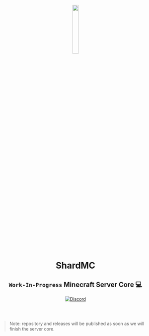 <p align="center"><a href="https://shardmc.github.io/" target="_blank"><img src="https://cdn.discordapp.com/attachments/761484647589740584/1013402346153316402/logo_phoneless.png?size=4096" width="20%"></a></p>

# <h1 align="center">ShardMC
<h2 align="center"><code>Work-In-Progress</code> Minecraft Server Core 💻</h2>

<p align="center"><a href='https://discord.gg/W87YPkWw8t' target="_blank"><img alt='Discord' src='https://img.shields.io/badge/Discord-100000?style=for-the-badge&logo=Discord&logoColor=white&labelColor=0037FF&color=black'/></a></p>


<br></br>
> Note: repository and releases will be published as soon as we will finish the server core.
